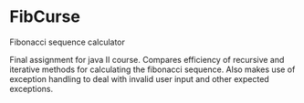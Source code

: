 # FibCurse
Fibonacci sequence calculator

Final assignment for java II course.
Compares efficiency of recursive and iterative methods for calculating the fibonacci sequence.
Also makes use of exception handling to deal with invalid user input and other expected exceptions.
